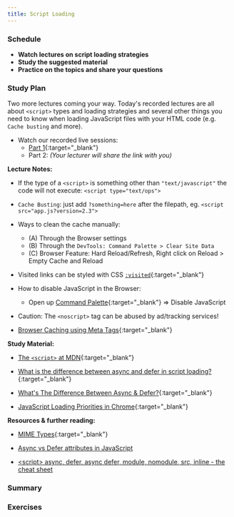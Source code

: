 ```yaml
---
title: Script Loading
---
```


### Schedule

  - **Watch lectures on script loading strategies**
  - **Study the suggested material**
  - **Practice on the topics and share your questions**

### Study Plan

  Two more lectures coming your way. Today's recorded lectures are all about `<script>` types and loading strategies and several other things you need to know when loading JavaScript files with your HTML code (e.g. `Cache busting` and more).

  - Watch our recorded live sessions:
    - [Part 1](https://youtu.be/-8-0kUHpo34){:target="_blank"} 
    - Part 2: _(Your lecturer will share the link with you)_

  **Lecture Notes:**

  - If the type of a `<script>` is something other than `"text/javascript"` the code will not execute: `<script type="text/ops">`
  - `Cache Busting`: just add `?something=here` after the filepath, eg. `<script src="app.js?version=2.3">`

  - Ways to clean the cache manually:
    - (A) Through the Browser settings
    - (B) Through the `DevTools: Command Palette > Clear Site Data`
    - (C) Browser Feature: Hard Reload/Refresh, Right click on Reload > Empty Cache and Reload

  - Visited links can be styled with CSS [`:visited`](https://developer.mozilla.org/en-US/docs/Web/CSS/:visited){:target="_blank"}

  - How to disable JavaScript in the Browser:
    - Open up [Command Palette](https://developer.chrome.com/docs/devtools/command-menu){:target="_blank"} => Disable JavaScript

  - Caution: The `<noscript>` tag can be abused by ad/tracking services!

  - [Browser Caching using Meta Tags](https://cristian.sulea.net/blog/disable-browser-caching-with-meta-html-tags/){:target="_blank"}

  **Study Material:**

  - [The `<script>` at MDN](https://developer.mozilla.org/en-US/docs/Web/HTML/Element/script){:target="_blank"}

  - [What is the difference between async and defer in script loading?](https://www.30secondsofcode.org/html/s/async-defer/){:target="_blank"}

  - [What's The Difference Between Async & Defer?](https://pagespeedchecklist.com/async-and-defer){:target="_blank"}

  - [JavaScript Loading Priorities in Chrome](https://addyosmani.com/blog/script-priorities/){:target="_blank"}

  **Resources & further reading:**

  - [MIME Types](https://developer.mozilla.org/en-US/docs/Web/HTTP/Basics_of_HTTP/MIME_types){:target="_blank"}

  - [Async vs Defer attributes in JavaScript](https://www.linkedin.com/pulse/async-vs-defer-attributes-javascript-diwaker-mishra/)  
  
  - [\<script\> async, defer, async defer, module, nomodule, src, inline \- the cheat sheet](https://gist.github.com/jakub-g/385ee6b41085303a53ad92c7c8afd7a6) 

### Summary

### Exercises